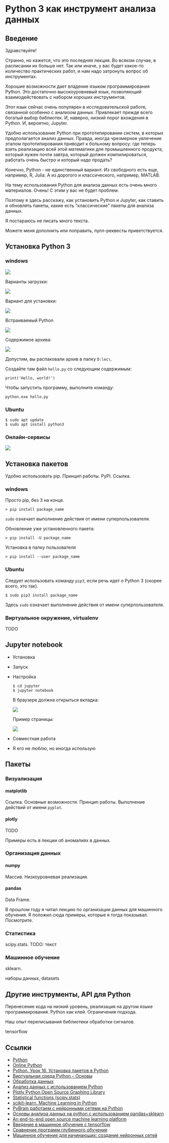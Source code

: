 # Python 3 как инструмент анализа данных

## Введение

Здравствуйте!

Странно, но кажется, что это последняя лекция. Во всяком случае, в
расписании их больше нет. Так или иначе, у вас будет какое-то
количество практических работ, и нам надо затронуть вопрос об
инструментах.

Хорошие возможности дает владение языком программирования Python. Это
достаточно высокоуровневый язык, позволяющий взаимодействовать с
набором хороших инструментов.

Этот язык сейчас очень популярен в исследовательской работе, связанной
особенно с анализом данных. Привлекает прежде всего богатый выбор
библиотек. И, наверно, низкий порог вхождения в Python. И, вероятно,
Jupyter.

Удобно использование Python при прототипировании систем, в которых
предполагается анализ данных. Правда, иногда чрезмерное увлечение
этапом прототипирования приводит к больному вопросу: где теперь взять
реализацию всей этой математики для промышленного продукта, который
нужен почти завтра, который должен компилироваться, работать очень
быстро и который надо продать?

Конечно, Python - не единственный вариант. Из свободного есть еще,
например, R, Julia. А из дорогого и классического, например, MATLAB.

На тему использования Python для анализа данных есть очень много
материалов. Очень! С этим у вас не будет проблем.

Поэтому я здесь расскажу, как установить Python и Jupyter, как ставить
и обновлять пакеты, какие есть "классические" пакеты для анализа
данных.

Я постараюсь не писать много текста.

Можете меня дополнить или поправить, пулл-реквесты приветствуется.

## Установка Python 3

### windows

![](./pic/python-site.png)

Варианты загрузки:

![](./pic/downloads.png)

Вариант для установки:

![](./pic/usual.png)

Встраиваемый Python

![](./pic/embed.png)

Содержимое архива:

![](./pic/archive.png)

Допустим, вы распаковали архив в папку `D:lec\`.

Создайте там файл `hello.py` со следующим содержимым:

```
print('Hello, world!')
```

Чтобы запустить программу, выполните команду:

```
python.exe hello.py
```

### Ubuntu

```
$ sudo apt update
$ sudo apt install python3
```

### Онлайн-сервисы

  ![](./pic/online.png)

## Установка пакетов

Удобно использовать pip. Принцип работы. PyPI. Ссылка.

### windows

Просто pip, без 3 на конце.

```
> pip install package_name
```

`sudo` означает выполнение действия от имени суперпользователя.

Обновление уже установленного пакета:

```
> pip install -U package_name
```

Установка в папку пользователя

```
> pip install --user package_name
```

### Ubuntu

Следует использовать команду `pip3`, если речь идет о Python 3 (скорее
всего, это так).

```
$ sudo pip3 install package_name
```

Здесь `sudo` означает выполнение действия от имени суперпользователя.

### Виртуальное окружение, virtualenv

TODO

## Jupyter notebook

* Установка
* Запуск
* Настройка

  ```
  $ cd jupyter
  $ jupyter notebook
  ```

  В браузере должна открыться вкладка:

  ![](./pic/jupyter.png)

  Пример страницы:

  ![](./pic/jupyter-example.png)

* Совместная работа

* Я его не люблю, но иногда использую

## Пакеты

### Визуализация

#### matplotlib

Ссылка. Основные возможности. Принцип работы. Выполнение действий от
имени `pyplot`.

#### plotly

TODO

Примеры есть в лекции об аномалиях в данных.

### Организация данных

#### numpy

Массив. Низкоуровневая реализация.

#### pandas

Data Frame.

В прошлом году я читал лекцию по организации данных для машинного
обучения. Я положил сюда примеры, которые я тогда
показывал. Посмотрите. <!-- TODO: ссылка -->

### Статистика

scipy.stats. TODO: текст

### Машинное обучение

sklearn.

наборы данных, datasets

## Другие инструменты, API для Python

Перенесение кода на низкий уровень, реализация на другом языке
программирования. Python как клей. Ограничения подхода.

Наш опыт переписывания библиотеки обработки сигналов.

tensorflow

## Ссылки

* [Python](https://www.python.org/)
* [Online Python](https://repl.it/languages/python3)
* [Python. Урок 16. Установка пакетов в
  Python](https://devpractice.ru/python-lesson-16-install-packages/)
* [Виртуальная среда Python –
  Основы](https://python-scripts.com/virtualenv)
* [Обработка данных](https://pythonworld.ru/obrabotka-dannyx)
* [Анализ данных с использованием
  Python](https://habr.com/ru/post/353050/)
* [Plotly Python Open Source Graphing
  Library](https://plotly.com/python/)
* [Statistical functions
  (scipy.stats)](https://docs.scipy.org/doc/scipy/reference/stats.html)
* [scikit-learn. Machine Learning in
  Python](https://scikit-learn.org/stable/index.html)
* [PyBrain работаем с нейронными сетями на
  Python](https://habr.com/ru/post/148407/)
* [Основы анализа данных на python с использованием
  pandas+sklearn](https://habr.com/ru/post/202090/)
* [An end-to-end open source machine learning
  platform](https://www.tensorflow.org/)
* [Введение в машинное обучение с
  tensorflow](https://habr.com/ru/post/326650/)
* [Сравнение программ глубинного
  обучения](https://ru.wikipedia.org/wiki/%D0%A1%D1%80%D0%B0%D0%B2%D0%BD%D0%B5%D0%BD%D0%B8%D0%B5_%D0%BF%D1%80%D0%BE%D0%B3%D1%80%D0%B0%D0%BC%D0%BC_%D0%B3%D0%BB%D1%83%D0%B1%D0%B8%D0%BD%D0%BD%D0%BE%D0%B3%D0%BE_%D0%BE%D0%B1%D1%83%D1%87%D0%B5%D0%BD%D0%B8%D1%8F)
* [Машинное обучение для начинающих: создание нейронных
  сетей](https://python-scripts.com/intro-to-neural-networks)

